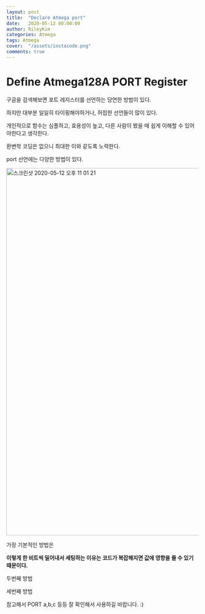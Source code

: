 ```yaml
---
layout: post
title:  "Declare Atmega port"
date:   2020-05-12 00:00:00
author: RileyKim
categories: Atmega
tags: Atmega
cover:  "/assets/instacode.png"
comments: true
---
```


# Define Atmega128A PORT Register



구글을 검색해보면 포트 레지스터를 선언하는 당연한 방법이 있다. 

하지만 대부분 일일히 타이핑해야하거나, 허접한 선언들이 많이 있다. 



개인적으로 함수는 심플하고, 효용성이 높고, 다른 사람이 봤을 때 쉽게 이해할 수 있어야한다고 생각한다. 

환변학 코딩은 없으니 최대한 이와 같도록 노력한다. 



port 선언에는 다양한 방법이 있다. 

<img width="963" alt="스크린샷 2020-05-12 오후 11 01 21" src="https://user-images.githubusercontent.com/24997255/81706880-3bb11180-94ab-11ea-828c-b2b6fd52691e.png">

가장 기본적인 방법은

<script src="https://gist.github.com/RileyKim/57707a5b278b5969f61fd0c0005db980.js"></script>



**이렇게 한 비트씩 밀어내서 세팅하는 이유는 코드가 복잡해지면 값에 영향을 줄 수 있기 때문이다.** 



두번째 방법

<script src="https://gist.github.com/RileyKim/2a5d1066e2e87367fd6b67fad724cfeb.js"></script>



세번째 방법

<script src="https://gist.github.com/RileyKim/bfa8f3d9ab772cfe4460626d2af2fd68.js"></script>



참고해서 PORT a,b,c 등등 잘 확인해서 사용하길 바랍니다. :)



